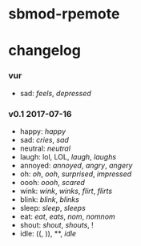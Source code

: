 # sbmod-rpemote
# changelog

### vur
+ sad: *feels*, *depressed*

### v0.1 2017-07-16
+ happy: *happy*
+ sad: *cries*, *sad*
+ neutral: *neutral*
+ laugh: lol, LOL, *laugh*, *laughs*
+ annoyed: *annoyed*, *angry*, *angery*
+ oh: *oh*, *ooh*, *surprised*, *impressed*
+ oooh: *oooh*, *scared*
+ wink: *wink*, *winks*, *flirt*, *flirts*
+ blink: *blink*, *blinks*
+ sleep: *sleep*, *sleeps*
+ eat: *eat*, *eats*, *nom*, *nomnom*
+ shout: *shout*, *shouts*, !
+ idle: ((, )), **, *idle*

